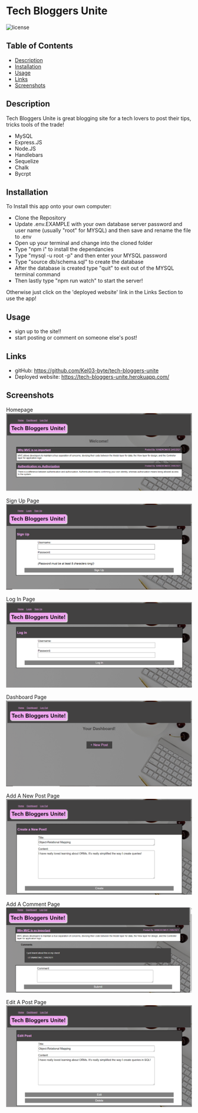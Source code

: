 # Tech Bloggers Unite

![license](https://img.shields.io/badge/License-MIT-blue.svg)

## Table of Contents

- [Description](#description)
- [Installation](#installation)
- [Usage](#usage)
- [Links](#links)
- [Screenshots](#screenshots)

## Description

Tech Bloggers Unite is great blogging site for a tech lovers to post their tips, tricks tools of the trade!

- MySQL
- Express.JS
- Node.JS
- Handlebars
- Sequelize
- Chalk
- Bycrpt

## Installation

To Install this app onto your own computer:
* Clone the Repository
* Update .env.EXAMPLE with your own database server password and user name (usually "root" for MYSQL) and then save and rename the file to .env
* Open up your terminal and change into the cloned folder
* Type "npm i" to install the dependancies
* Type "mysql -u root -p" and then enter your MYSQL password
* Type "source db/schema.sql" to create the database
* After the database is created type "quit" to exit out of the MYSQL terminal command
* Then lastly type "npm run watch" to start the server!

Otherwise just click on the 'deployed website' link in the Links Section to use the app!

## Usage

* sign up to the site!!
* start posting or comment on someone else's post!

## Links

* gitHub: https://github.com/Kel03-byte/tech-bloggers-unite
* Deployed website: https://tech-bloggers-unite.herokuapp.com/

## Screenshots

Homepage
![Home Page](assets/homepage.png)

Sign Up Page
![Sign Up](assets/signup.png)

Log In Page
![Log In](assets/login.png)

Dashboard Page
![Dashboard](assets/dashboard.png)

Add A New Post Page
![Add A Post](assets/create.png)

Add A Comment Page
![Add A Comment](assets/comment.png)

Edit A Post Page
![Edit A Post](assets/edit.png)